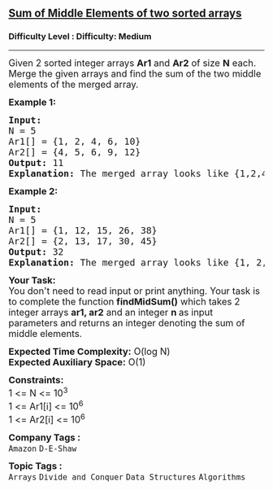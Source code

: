 <h2><a href="https://www.geeksforgeeks.org/problems/sum-of-middle-elements-of-two-sorted-arrays2305/1?page=1&category=Arrays,Strings&company=D-E-Shaw&difficulty=Easy,Medium&status=unsolved&sprint=a663236c31453b969852f9ea22507634&sortBy=submissions">Sum of Middle Elements of two sorted arrays</a></h2><h3>Difficulty Level : Difficulty: Medium</h3><hr><div class="problems_problem_content__Xm_eO"><p><span style="font-size: 18px;">Given 2 sorted integer arrays <strong>Ar1</strong> and <strong>Ar2</strong> of size <strong>N</strong> each. Merge the given arrays and find the sum of the two middle elements&nbsp;of the merged array.</span></p>
<p><span style="font-size: 18px;"><strong>Example 1:</strong></span></p>
<pre><span style="font-size: 18px;"><strong>Input:
</strong>N = 5
Ar1[] = {1, 2, 4, 6, 10}
Ar2[] = {4, 5, 6, 9, 12}
<strong>Output:</strong> 11
<strong>Explanation:</strong> The merged array looks like {1,2,4,4,<strong>5,6,</strong>6,9,10,12}. Sum of middle elements is 11 (5 + 6).
</span></pre>
<p><span style="font-size: 18px;"><strong>Example 2:</strong></span></p>
<pre><span style="font-size: 18px;"><strong>Input:
</strong>N = 5
Ar1[] = {1, 12, 15, 26, 38}
Ar2[] = {2, 13, 17, 30, 45}
<strong>Output:</strong> 32
<strong>Explanation:</strong> The merged array looks like {1, 2, 12, 13, 1<strong>5, 17,</strong> 26, 30, 38, 45}. Sum of middle elements is 32 (15 + 17).</span></pre>
<p><span style="font-size: 18px;"><strong>Your Task:</strong><br>You don't need to read input or print anything. Your task is to complete the function&nbsp;<strong>findMidSum()</strong> which takes 2 integer arrays <strong>ar1, ar2</strong> and an integer <strong>n&nbsp;</strong>as input parameters and returns an integer denoting the sum of middle elements.&nbsp;</span></p>
<p><span style="font-size: 18px;"><strong>Expected Time Complexity:</strong>&nbsp;O(log N)<br><strong>Expected Auxiliary Space:</strong>&nbsp;O(1)</span></p>
<p><span style="font-size: 18px;"><strong>Constraints:</strong><br>1 &lt;= N &lt;= 10<sup>3</sup><br>1 &lt;= Ar1[i] &lt;= 10<sup>6</sup><br>1 &lt;= Ar2[i] &lt;= 10<sup>6</sup></span></p></div><p><span style=font-size:18px><strong>Company Tags : </strong><br><code>Amazon</code>&nbsp;<code>D-E-Shaw</code>&nbsp;<br><p><span style=font-size:18px><strong>Topic Tags : </strong><br><code>Arrays</code>&nbsp;<code>Divide and Conquer</code>&nbsp;<code>Data Structures</code>&nbsp;<code>Algorithms</code>&nbsp;